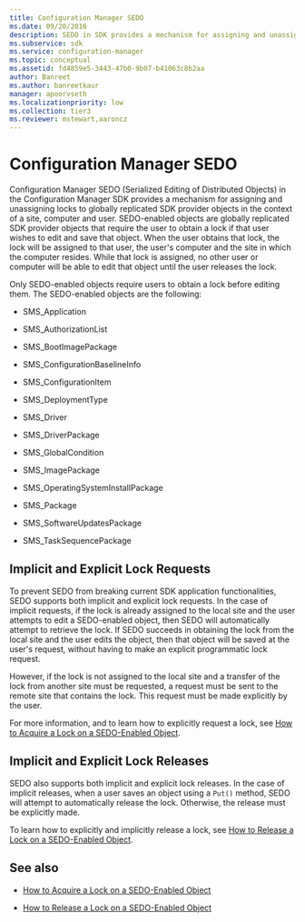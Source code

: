 ```yaml
---
title: Configuration Manager SEDO
ms.date: 09/20/2016
description: SEDO in SDK provides a mechanism for assigning and unassigning locks to globally replicated SDK provider objects in the context of a site, computer, and user.
ms.subservice: sdk
ms.service: configuration-manager
ms.topic: conceptual
ms.assetid: fd4859e5-3443-47b0-9b07-b41063c8b2aa
author: Banreet
ms.author: banreetkaur
manager: apoorvseth
ms.localizationpriority: low
ms.collection: tier3
ms.reviewer: mstewart,aaroncz 
---
```

# Configuration Manager SEDO
Configuration Manager SEDO (Serialized Editing of Distributed Objects) in the Configuration Manager SDK provides a mechanism for assigning and unassigning locks to globally replicated SDK provider objects in the context of a site, computer and user. SEDO-enabled objects are globally replicated SDK provider objects that require the user to obtain a lock if that user wishes to edit and save that object. When the user obtains that lock, the lock will be assigned to that user, the user's computer and the site in which the computer resides. While that lock is assigned, no other user or computer will be able to edit that object until the user releases the lock.  

 Only SEDO-enabled objects require users to obtain a lock before editing them. The SEDO-enabled objects are the following:  

-   SMS_Application  

-   SMS_AuthorizationList  

-   SMS_BootImagePackage  

-   SMS_ConfigurationBaselineInfo  

-   SMS_ConfigurationItem  

-   SMS_DeploymentType  

-   SMS_Driver  

-   SMS_DriverPackage  

-   SMS_GlobalCondition  

-   SMS_ImagePackage  

-   SMS_OperatingSystemInstallPackage  

-   SMS_Package  

-   SMS_SoftwareUpdatesPackage  

-   SMS_TaskSequencePackage  

## Implicit and Explicit Lock Requests  
 To prevent SEDO from breaking current SDK application functionalities, SEDO supports both implicit and explicit lock requests. In the case of implicit requests, if the lock is already assigned to the local site and the user attempts to edit a SEDO-enabled object, then SEDO will automatically attempt to retrieve the lock. If SEDO succeeds in obtaining the lock from the local site and the user edits the object, then that object will be saved at the user's request, without having to make an explicit programmatic lock request.  

 However, if the lock is not assigned to the local site and a transfer of the lock from another site must be requested, a request must be sent to the remote site that contains the lock. This request must be made explicitly by the user.  

 For more information, and to learn how to explicitly request a lock, see [How to Acquire a Lock on a SEDO-Enabled Object](../../../develop/core/understand/how-to-acquire-a-lock-on-a-sedo-enabled-object.md).  

## Implicit and Explicit Lock Releases  
 SEDO also supports both implicit and explicit lock releases. In the case of implicit releases, when a user saves an object using a `Put()` method, SEDO will attempt to automatically release the lock. Otherwise, the release must be explicitly made.  

 To learn how to explicitly and implicitly release a lock, see [How to Release a Lock on a SEDO-Enabled Object](../../../develop/core/understand/how-to-release-a-lock-on-a-sedo-enabled-object.md).  

## See also

- [How to Acquire a Lock on a SEDO-Enabled Object](../../../develop/core/understand/how-to-acquire-a-lock-on-a-sedo-enabled-object.md)  

- [How to Release a Lock on a SEDO-Enabled Object](../../../develop/core/understand/how-to-release-a-lock-on-a-sedo-enabled-object.md)  
